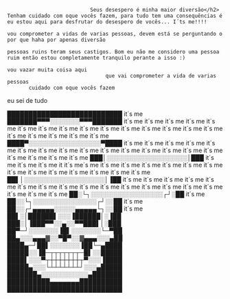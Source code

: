                                Seus desespero é minha maior diversão</h2>
    Tenham cuidado com oque vocês fazem, para tudo tem uma consequências é eu estou aqui para desfrutar do desespero de vocês... I´ts me!!!!
    
    vou comprometer a vidas de varias pessoas, devem está se perguntando o por que haha por apenas diversão
    
    pessoas ruins teram seus castigos. Bom eu não me considero uma pessoa ruim então estou completamente tranquilo perante a isso :)
                                                                           vou vazar muita coisa aqui
                                    que vai comprometer a vida de varias pessoas
           cuidado com oque vocês fazem
eu sei de tudo


███████████████████████████ it´s me
███████▀▀▀░░░░░░░▀▀▀███████  it´s me it´s me it´s me it´s me it´s me it´s me it´s me it´s me it´s me it´s me it´s me it´s me it´s me it´s me it´s me it´s me it´s me it´s me it´s me it´s me
████▀░░░░░░░░░░░░░░░░░▀████ it´s me it´s me it´s me it´s me it´s me it´s me it´s me it´s me it´s me it´s me it´s me it´s me it´s me it´s me it´s me it´s me it´s me it´s me it´s me
███│░░░░░░░░░░░░░░░░░░░│███ it´s me it´s me it´s me it it´s me´s me it´s me it´s me it´s me it´s me it´s me it´s me it´s me it´s me it´s me it´s me it´s me it´s me it´s me
██▌│░░░░░░░░░░░░░░░░░░░│▐██  it´s me it´s me it´s me it´s me it´s me it´s me it´s me it´s me it´s me it´s me it´s me it´s me it´s me it´s me it´s me it´s me it´s me it´s me
██░└┐░░░░░░░░░░░░░░░░░┌┘░██ it´s me
██░░└┐░░░░░░░░░░░░░░░┌┘░░██ it´s me
██░░┌┘▄▄▄▄▄░░░░░▄▄▄▄▄└┐░░██ it´s me
██▌░│██████▌░░░▐██████│░▐██
███░│▐███▀▀░░▄░░▀▀███▌│░███
██▀─┘░░░░░░░▐█▌░░░░░░░└─▀██
██▄░░░▄▄▄▓░░▀█▀░░▓▄▄▄░░░▄██
████▄─┘██▌░░░░░░░▐██└─▄████
█████░░▐█─┬┬┬┬┬┬┬─█▌░░█████
████▌░░░▀┬┼┼┼┼┼┼┼┬▀░░░▐████
█████▄░░░└┴┴┴┴┴┴┴┘░░░▄█████
███████▄░░░░░░░░░░░▄███████
██████████▄▄▄▄▄▄▄██████████
███████████████████████████
  
